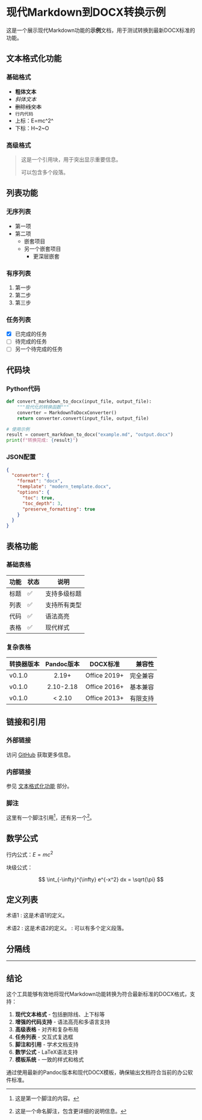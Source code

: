 # 现代Markdown到DOCX转换示例

这是一个展示现代Markdown功能的**示例**文档，用于测试转换到最新DOCX标准的功能。

## 文本格式化功能

### 基础格式

- **粗体文本**
- *斜体文本*
- ~~删除线文本~~
- `行内代码`
- 上标：E=mc^2^
- 下标：H~2~O

### 高级格式

> 这是一个引用块，用于突出显示重要信息。
> 
> 可以包含多个段落。

## 列表功能

### 无序列表

- 第一项
- 第二项
  - 嵌套项目
  - 另一个嵌套项目
    - 更深层嵌套

### 有序列表

1. 第一步
2. 第二步
3. 第三步

### 任务列表

- [x] 已完成的任务
- [ ] 待完成的任务
- [ ] 另一个待完成的任务

## 代码块

### Python代码

```python
def convert_markdown_to_docx(input_file, output_file):
    """现代化的转换函数"""
    converter = MarkdownToDocxConverter()
    return converter.convert(input_file, output_file)

# 使用示例
result = convert_markdown_to_docx("example.md", "output.docx")
print(f"转换完成: {result}")
```

### JSON配置

```json
{
  "converter": {
    "format": "docx",
    "template": "modern_template.docx",
    "options": {
      "toc": true,
      "toc_depth": 3,
      "preserve_formatting": true
    }
  }
}
```

## 表格功能

### 基础表格

| 功能 | 状态 | 说明 |
|------|------|------|
| 标题 | ✅ | 支持多级标题 |
| 列表 | ✅ | 支持所有类型 |
| 代码 | ✅ | 语法高亮 |
| 表格 | ✅ | 现代样式 |

### 复杂表格

| 转换器版本 | Pandoc版本 | DOCX标准 | 兼容性 |
|:-----------|:----------:|:--------:|-------:|
| v0.1.0 | 2.19+ | Office 2019+ | 完全兼容 |
| v0.1.0 | 2.10-2.18 | Office 2016+ | 基本兼容 |
| v0.1.0 | < 2.10 | Office 2013+ | 有限支持 |

## 链接和引用

### 外部链接

访问 [GitHub](https://github.com) 获取更多信息。

### 内部链接

参见 [文本格式化功能](#文本格式化功能) 部分。

### 脚注

这里有一个脚注引用[^1]，还有另一个[^note]。

[^1]: 这是第一个脚注的内容。

[^note]: 这是一个命名脚注，包含更详细的说明信息。

## 数学公式

行内公式：$E = mc^2$

块级公式：

$$
\int_{-\infty}^{\infty} e^{-x^2} dx = \sqrt{\pi}
$$

## 定义列表

术语1
:   这是术语1的定义。

术语2
:   这是术语2的定义。
:   可以有多个定义段落。

## 分隔线

---

## 结论

这个工具能够有效地将现代Markdown功能转换为符合最新标准的DOCX格式，支持：

1. **现代文本格式** - 包括删除线、上下标等
2. **增强的代码支持** - 语法高亮和多语言支持  
3. **高级表格** - 对齐和复杂布局
4. **任务列表** - 交互式复选框
5. **脚注和引用** - 学术文档支持
6. **数学公式** - LaTeX语法支持
7. **模板系统** - 一致的样式和格式

通过使用最新的Pandoc版本和现代DOCX模板，确保输出文档符合当前的办公软件标准。